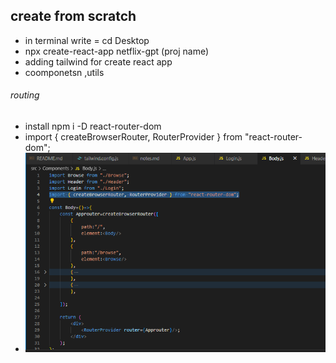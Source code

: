
## create from scratch
- in terminal write = cd Desktop
- npx create-react-app netflix-gpt       (proj name)
- adding tailwind for create react app
- coomponetsn ,utils
###### routing
- install npm i -D react-router-dom
- import { createBrowserRouter, RouterProvider } from "react-router-dom";
- ![alt text](./imagenotes/routing.png)